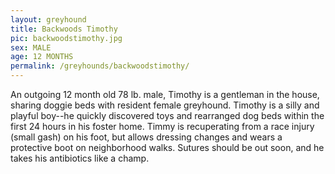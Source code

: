 ```yaml
---
layout: greyhound
title: Backwoods Timothy
pic: backwoodstimothy.jpg
sex: MALE
age: 12 MONTHS
permalink: /greyhounds/backwoodstimothy/
---
```


An outgoing 12 month old 78 lb. male, Timothy is a gentleman in the house, sharing doggie beds with
resident female greyhound.  Timothy is a silly and playful boy--he quickly discovered toys and rearranged dog beds
within the first 24 hours in his foster home.  Timmy is recuperating from a race injury (small gash) on his foot, but
allows dressing changes and wears a protective boot on neighborhood walks.  Sutures should be out soon, and he takes his
antibiotics like a champ.

